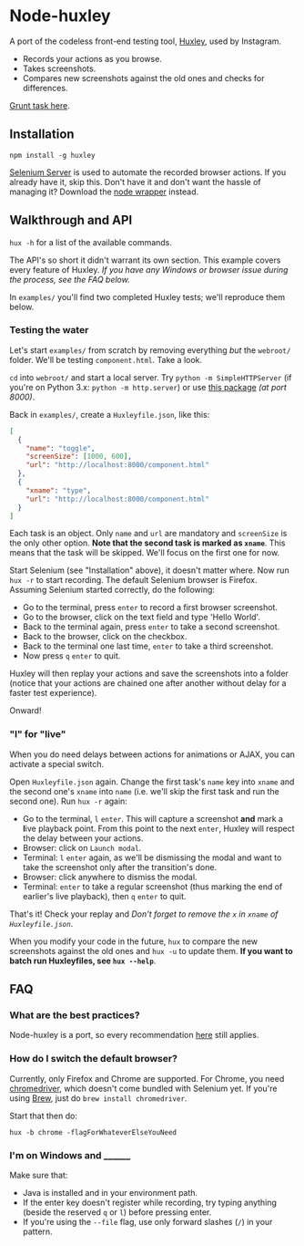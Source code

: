 # Node-huxley

A port of the codeless front-end testing tool, [Huxley](https://github.com/facebook/huxley), used by Instagram.

- Records your actions as you browse.
- Takes screenshots.
- Compares new screenshots against the old ones and checks for differences.

[Grunt task here](https://github.com/chenglou/grunt-huxley).

## Installation

```
npm install -g huxley
```

[Selenium Server](http://docs.seleniumhq.org/download/) is used to automate the recorded browser actions. If you already have it, skip this. Don't have it and don't want the hassle of managing it? Download the [node wrapper](https://github.com/eugeneware/selenium-server) instead.

## Walkthrough and API

`hux -h` for a list of the available commands.

The API's so short it didn't warrant its own section. This example covers every feature of Huxley. _If you have any Windows or browser issue during the process, see the FAQ below._

In `examples/` you'll find two completed Huxley tests; we'll reproduce them below.

### Testing the water

Let's start `examples/` from scratch by removing everything _but_ the `webroot/` folder. We'll be testing `component.html`. Take a look.

`cd` into `webroot/` and start a local server. Try `python -m SimpleHTTPServer` (if you're on Python 3.x: `python -m http.server`) or use [this package](https://github.com/nodeapps/http-server) _(at port 8000)_.

Back in `examples/`, create a `Huxleyfile.json`, like this:

```json
[
  {
    "name": "toggle",
    "screenSize": [1000, 600],
    "url": "http://localhost:8000/component.html"
  },
  {
    "xname": "type",
    "url": "http://localhost:8000/component.html"
  }
]
```

Each task is an object. Only `name` and `url` are mandatory and `screenSize` is the only other option. **Note that the second task is marked as `xname`**. This means that the task will be skipped. We'll focus on the first one for now.

Start Selenium (see "Installation" above), it doesn't matter where. Now run `hux -r` to start recording. The default Selenium browser is Firefox. Assuming Selenium started correctly, do the following:

- Go to the terminal, press `enter` to record a first browser screenshot.
- Go to the browser, click on the text field and type 'Hello World'.
- Back to the terminal again, press `enter` to take a second screenshot.
- Back to the browser, click on the checkbox.
- Back to the terminal one last time, `enter` to take a third screenshot.
- Now press `q` `enter` to quit.

Huxley will then replay your actions and save the screenshots into a folder (notice that your actions are chained one after another without delay for a faster test experience).

Onward!

### "l" for "live"

When you do need delays between actions for animations or AJAX, you can activate a special switch.

Open `Huxleyfile.json` again. Change the first task's `name` key into `xname` and the second one's `xname` into `name` (i.e. we'll skip the first task and run the second one). Run `hux -r` again:

- Go to the terminal, `l` `enter`. This will capture a screenshot **and** mark a **l**ive playback point. From this point to the next `enter`, Huxley will respect the delay between your actions.
- Browser: click on `Launch modal`.
- Terminal: `l` `enter` again, as we'll be dismissing the modal and want to take the screenshot only after the transition's done.
- Browser: click anywhere to dismiss the modal.
- Terminal: `enter` to take a regular screenshot (thus marking the end of earlier's live playback), then `q` `enter` to quit.

That's it! Check your replay and _Don't forget to remove the `x` in `xname` of `Huxleyfile.json`_.

When you modify your code in the future, `hux` to compare the new screenshots against the old ones and `hux -u` to update them. **If you want to batch run Huxleyfiles, see `hux --help`**.

## FAQ

### What are the best practices?

Node-huxley is a port, so every recommendation [here](https://github.com/facebook/huxley#best-practices) still applies.

### How do I switch the default browser?

Currently, only Firefox and Chrome are supported. For Chrome, you need [chromedriver](https://code.google.com/p/chromedriver/downloads/list), which doesn't come bundled with Selenium yet. If you're using [Brew](http://brew.sh), just do `brew install chromedriver`.

Start that then do:

```
hux -b chrome -flagForWhateverElseYouNeed
```

### I'm on Windows and ______

Make sure that:

- Java is installed and in your environment path.
- If the enter key doesn't register while recording, try typing anything (beside the reserved `q` or `l`) before pressing enter.
- If you're using the `--file` flag, use only forward slashes (`/`) in your pattern.
